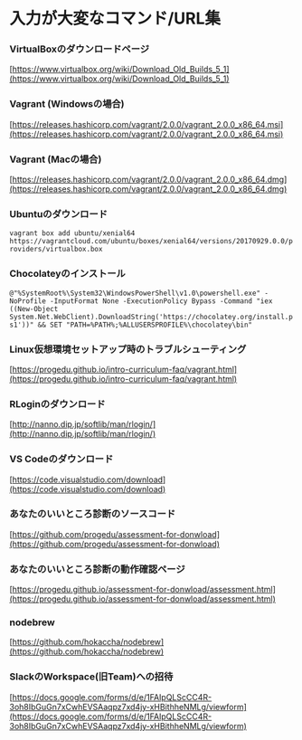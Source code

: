 # 入力が大変なコマンド/URL集

### VirtualBoxのダウンロードページ

[https://www.virtualbox.org/wiki/Download_Old_Builds_5_1](https://www.virtualbox.org/wiki/Download_Old_Builds_5_1)

### Vagrant (Windowsの場合)

[https://releases.hashicorp.com/vagrant/2.0.0/vagrant_2.0.0_x86_64.msi](https://releases.hashicorp.com/vagrant/2.0.0/vagrant_2.0.0_x86_64.msi)

### Vagrant (Macの場合)

[https://releases.hashicorp.com/vagrant/2.0.0/vagrant_2.0.0_x86_64.dmg](https://releases.hashicorp.com/vagrant/2.0.0/vagrant_2.0.0_x86_64.dmg)

### Ubuntuのダウンロード

`vagrant box add ubuntu/xenial64 https://vagrantcloud.com/ubuntu/boxes/xenial64/versions/20170929.0.0/providers/virtualbox.box`

### Chocolateyのインストール

`@"%SystemRoot%\System32\WindowsPowerShell\v1.0\powershell.exe" -NoProfile -InputFormat None -ExecutionPolicy Bypass -Command "iex ((New-Object System.Net.WebClient).DownloadString('https://chocolatey.org/install.ps1'))" && SET "PATH=%PATH%;%ALLUSERSPROFILE%\chocolatey\bin"`

### Linux仮想環境セットアップ時のトラブルシューティング

[https://progedu.github.io/intro-curriculum-faq/vagrant.html](https://progedu.github.io/intro-curriculum-faq/vagrant.html)

### RLoginのダウンロード

[http://nanno.dip.jp/softlib/man/rlogin/](http://nanno.dip.jp/softlib/man/rlogin/)

### VS Codeのダウンロード

[https://code.visualstudio.com/download](https://code.visualstudio.com/download)


### あなたのいいところ診断のソースコード

[https://github.com/progedu/assessment-for-donwload](https://github.com/progedu/assessment-for-donwload)

### あなたのいいところ診断の動作確認ページ

[https://progedu.github.io/assessment-for-donwload/assessment.html](https://progedu.github.io/assessment-for-donwload/assessment.html)

### nodebrew

[https://github.com/hokaccha/nodebrew](https://github.com/hokaccha/nodebrew)

### SlackのWorkspace(旧Team)への招待
[https://docs.google.com/forms/d/e/1FAIpQLScCC4R-3oh8IbGuGn7xCwhEVSAaqpz7xd4jy-xHBithheNMLg/viewform](https://docs.google.com/forms/d/e/1FAIpQLScCC4R-3oh8IbGuGn7xCwhEVSAaqpz7xd4jy-xHBithheNMLg/viewform)